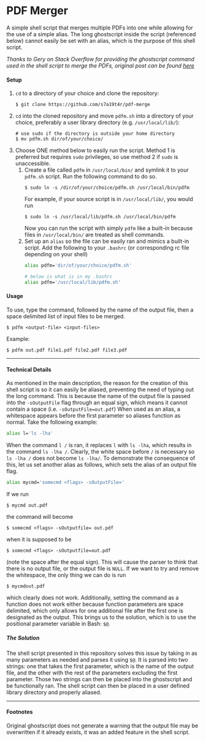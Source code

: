 PDF Merger
===========
A simple shell script that merges multiple PDFs into one while allowing for the use of a simple alias. The long ghostscript inside the script (referenced below) cannot easily be set with an alias, which is the purpose of this shell script.

<i>Thanks to Gery on Stack Overflow for providing the ghostscript command used in the shell script to merge the PDFs, original post can be found [here](https://stackoverflow.com/a/19358402/22990019)</i>

#### Setup
1. `cd` to a directory of your choice and clone the repository:
    ```
    $ git clone https://github.com/s7a19t4r/pdf-merge
    ```
2. `cd` into the cloned repository and move `pdfm.sh` into a directory of your choice, preferably a user library directory (e.g. `/usr/local/lib/`):
    ```
    # use sudo if the directory is outside your home directory
    $ mv pdfm.sh dir/of/your/choice/
    ```
3. Choose ONE method below to easily run the script. Method 1 is preferred but requires `sudo` privileges, so use method 2 if `sudo` is unaccessible.
    1. Create a file called `pdfm` in `/usr/local/bin/` and symlink it to your `pdfm.sh` script. Run the following command to do so.
        ```
        $ sudo ln -s /dir/of/your/choice/pdfm.sh /usr/local/bin/pdfm
        ```
        For example, if your source script is in `/usr/local/lib/`, you would run
        ```
        $ sudo ln -s /usr/local/lib/pdfm.sh /usr/local/bin/pdfm
        ```
        Now you can run the script with simply `pdfm` like a built-in because files in `/usr/local/bin/` are treated as shell commands.
    2. Set up an `alias` so the file can be easily ran and mimics a built-in script. Add the following to your `.bashrc` (or corresponding rc file depending on your shell)
        ```sh
        alias pdfm='dir/of/your/choice/pdfm.sh'

        # below is what is in my .bashrc
        alias pdfm='/usr/local/lib/pdfm.sh'
        ```

#### Usage
To use, type the command, followed by the name of the output file, then a space delimited list of input files to be merged.
```
$ pdfm <output-file> <input-files>
```
Example:
```
$ pdfm out.pdf file1.pdf file2.pdf file3.pdf
```
---
#### Technical Details
As mentioned in the main description, the reason for the creation of this shell script is so it can easily be aliased, preventing the need of typing out the long command.
This is because the name of the output file is passed into the `-sOutputFile` flag through an equal sign, which means it cannot contain a space (i.e. `-sOutputFile=out.pdf`)
When used as an alias, a whitespace appears before the first parameter so aliases function as normal. Take the following example:
```sh
alias l='ls -lha'
```
When the command `l /` is ran, it replaces `l` with `ls -lha`, which results in the command `ls -lha /`. Clearly, the white space before `/` is necessary so `ls -lha /` does not become `ls -lha/`.
To demonstrate the consequence of this, let us set another alias as follows, which sets the alias of an output file flag.
```sh
alias mycmd='somecmd <flags> -sOutputFile='
```
If we run
```
$ mycmd out.pdf
```
the command will become
```
$ somecmd <flags> -sOutputfile= out.pdf
```
when it is supposed to be
```
$ somecmd <flags> -sOutputfile=out.pdf
```
(note the space after the equal sign). This will cause the parser to think that there is no output file, or the output file is `NULL`.
If we want to try and remove the whitespace, the only thing we can do is run 
```
$ mycmdout.pdf
```
which clearly does not work. Additionally, setting the command as a function does not work either because function parameters are space delimited, which only allows for one additional file after the first one is designated as the output.
This brings us to the solution, which is to use the positional parameter variable in Bash: `$@`.

##### The Solution
The shell script presented in this repository solves this issue by taking in as many parameters as needed and parses it using `$@`.
It is parsed into two strings: one that takes the first parameter, which is the name of the output file, and the other with the rest of the parameters excluding the first parameter.
Those two strings can then be placed into the ghostscript and be functionally ran. 
The shell script can then be placed in a user defined library directory and properly aliased.

---
#### Footnotes
Original ghostscript does not generate a warning that the output file may be overwritten if it already exists, it was an added feature in the shell script.


